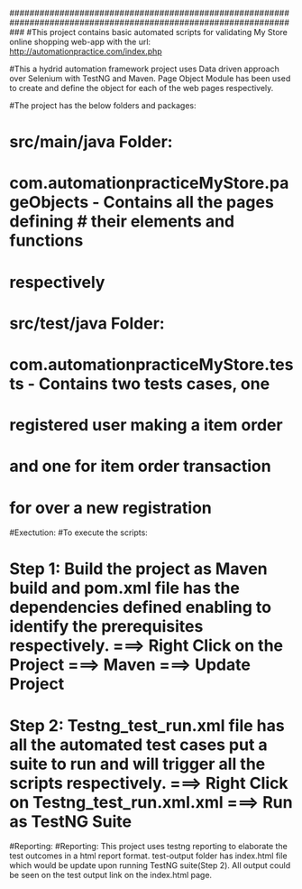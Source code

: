 ###################################################################################################################
#This project contains basic automated scripts for validating My Store online shopping web-app with the url: http://automationpractice.com/index.php

#This a hydrid automation framework project uses Data driven approach over Selenium with TestNG and Maven. Page Object Module has been used to create and define the object for each of the web pages respectively.

#The project has the below folders and packages:
# src/main/java Folder:	
#	com.automationpracticeMyStore.pageObjects - Contains all the pages defining 				  #										               their elements and 	functions 
#														  respectively
# src/test/java Folder:  
#	com.automationpracticeMyStore.tests       - Contains two tests cases, one 
#														  registered user making a item order
#														  and one for item order transaction 
#														  for over a new registration	

#Exectution:
#To execute the scripts: 
#	Step 1: Build the project as Maven build and pom.xml file has the dependencies defined enabling to identify the prerequisites respectively. ===> Right Click on the Project ===> Maven ===> Update Project
#	Step 2: Testng_test_run.xml file has all the automated test cases put a suite to run and will trigger all the scripts respectively. ===> Right Click on Testng_test_run.xml.xml ===> Run as TestNG Suite

#Reporting:
#Reporting: This project uses testng reporting to elaborate the test outcomes in a html report format. test-output folder has index.html file which would be update upon running TestNG suite(Step 2). All output could be seen on the test output link on the index.html page.